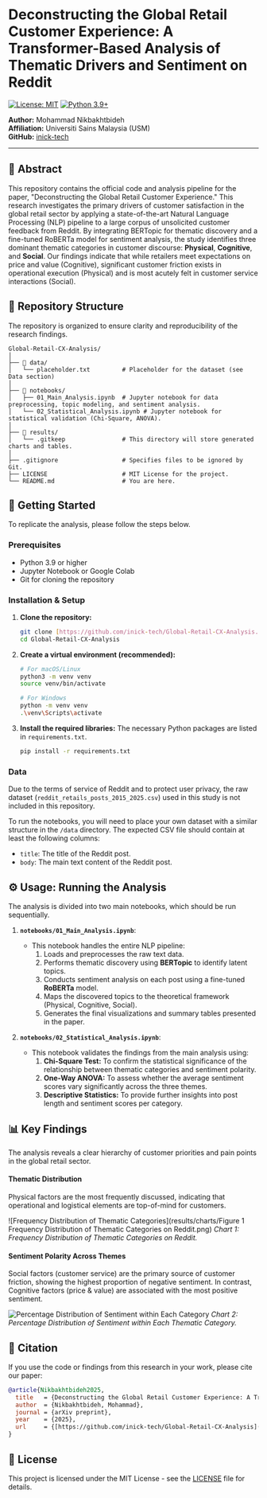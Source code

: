 # Deconstructing the Global Retail Customer Experience: A Transformer-Based Analysis of Thematic Drivers and Sentiment on Reddit

[![License: MIT](https://img.shields.io/badge/License-MIT-yellow.svg)](https://opensource.org/licenses/MIT)
[![Python 3.9+](https://img.shields.io/badge/python-3.9+-blue.svg)](https://www.python.org/downloads/release/python-390/)

**Author:** Mohammad Nikbakhtbideh  
**Affiliation:** Universiti Sains Malaysia (USM)  
**GitHub:** [inick-tech](https://github.com/inick-tech)

---

## 📝 Abstract
This repository contains the official code and analysis pipeline for the paper, "Deconstructing the Global Retail Customer Experience." This research investigates the primary drivers of customer satisfaction in the global retail sector by applying a state-of-the-art Natural Language Processing (NLP) pipeline to a large corpus of unsolicited customer feedback from Reddit. By integrating BERTopic for thematic discovery and a fine-tuned RoBERTa model for sentiment analysis, the study identifies three dominant thematic categories in customer discourse: **Physical**, **Cognitive**, and **Social**. Our findings indicate that while retailers meet expectations on price and value (Cognitive), significant customer friction exists in operational execution (Physical) and is most acutely felt in customer service interactions (Social).

## 📂 Repository Structure
The repository is organized to ensure clarity and reproducibility of the research findings.

```
Global-Retail-CX-Analysis/
│
├── 📂 data/
│   └── placeholder.txt         # Placeholder for the dataset (see Data section)
│
├── 📂 notebooks/
│   ├── 01_Main_Analysis.ipynb  # Jupyter notebook for data preprocessing, topic modeling, and sentiment analysis.
│   └── 02_Statistical_Analysis.ipynb # Jupyter notebook for statistical validation (Chi-Square, ANOVA).
│
├── 📂 results/
│   └── .gitkeep                # This directory will store generated charts and tables.
│
├── .gitignore                  # Specifies files to be ignored by Git.
├── LICENSE                     # MIT License for the project.
└── README.md                   # You are here.
```

## 🚀 Getting Started
To replicate the analysis, please follow the steps below.

### Prerequisites

* Python 3.9 or higher
* Jupyter Notebook or Google Colab
* Git for cloning the repository

### Installation & Setup

1.  **Clone the repository:**
    ```bash
    git clone [https://github.com/inick-tech/Global-Retail-CX-Analysis.git](https://github.com/inick-tech/Global-Retail-CX-Analysis.git)
    cd Global-Retail-CX-Analysis
    ```

2.  **Create a virtual environment (recommended):**
    ```bash
    # For macOS/Linux
    python3 -m venv venv
    source venv/bin/activate

    # For Windows
    python -m venv venv
    .\venv\Scripts\activate
    ```

3.  **Install the required libraries:**
    The necessary Python packages are listed in `requirements.txt`.
    ```bash
    pip install -r requirements.txt
    ```

### Data

Due to the terms of service of Reddit and to protect user privacy, the raw dataset (`reddit_retails_posts_2015_2025.csv`) used in this study is not included in this repository.

To run the notebooks, you will need to place your own dataset with a similar structure in the `/data` directory. The expected CSV file should contain at least the following columns:
* `title`: The title of the Reddit post.
* `body`: The main text content of the Reddit post.

## ⚙️ Usage: Running the Analysis

The analysis is divided into two main notebooks, which should be run sequentially.

1.  **`notebooks/01_Main_Analysis.ipynb`**:
    * This notebook handles the entire NLP pipeline:
        1.  Loads and preprocesses the raw text data.
        2.  Performs thematic discovery using **BERTopic** to identify latent topics.
        3.  Conducts sentiment analysis on each post using a fine-tuned **RoBERTa** model.
        4.  Maps the discovered topics to the theoretical framework (Physical, Cognitive, Social).
        5.  Generates the final visualizations and summary tables presented in the paper.

2.  **`notebooks/02_Statistical_Analysis.ipynb`**:
    * This notebook validates the findings from the main analysis using:
        1.  **Chi-Square Test:** To confirm the statistical significance of the relationship between thematic categories and sentiment polarity.
        2.  **One-Way ANOVA:** To assess whether the average sentiment scores vary significantly across the three themes.
        3.  **Descriptive Statistics:** To provide further insights into post length and sentiment scores per category.

## 📊 Key Findings
The analysis reveals a clear hierarchy of customer priorities and pain points in the global retail sector.

#### Thematic Distribution
Physical factors are the most frequently discussed, indicating that operational and logistical elements are top-of-mind for customers.

![Frequency Distribution of Thematic Categories](results/charts/Figure 1 Frequency Distribution of Thematic Categories on Reddit.png)
*Chart 1: Frequency Distribution of Thematic Categories on Reddit.*

#### Sentiment Polarity Across Themes
Social factors (customer service) are the primary source of customer friction, showing the highest proportion of negative sentiment. In contrast, Cognitive factors (price & value) are associated with the most positive sentiment.

![Percentage Distribution of Sentiment within Each Category](https://i.imgur.com/eE2k8Fq.png)
*Chart 2: Percentage Distribution of Sentiment within Each Thematic Category.*

## 📄 Citation
If you use the code or findings from this research in your work, please cite our paper:

```bibtex
@article{Nikbakhtbideh2025,
  title   = {Deconstructing the Global Retail Customer Experience: A Transformer-Based Analysis of Thematic Drivers and Sentiment on Reddit},
  author  = {Nikbakhtbideh, Mohammad},
  journal = {arXiv preprint},
  year    = {2025},
  url     = {[https://github.com/inick-tech/Global-Retail-CX-Analysis](https://github.com/inick-tech/Global-Retail-CX-Analysis)}
}
```

## 📜 License
This project is licensed under the MIT License - see the [LICENSE](LICENSE) file for details.

